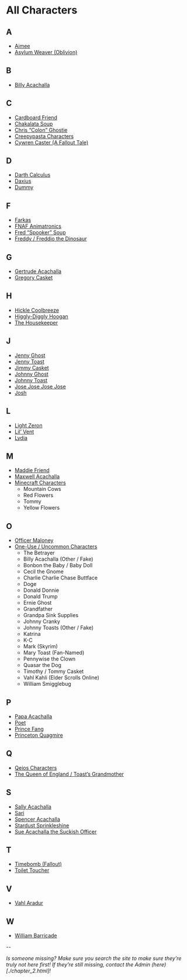 # All Characters

## **A**
- [Aimee](5.Characters/Aimee.html)
- [Asylum Weaver \(Oblivion)](5.Characters/Asylum_Weaver.html)

## **B**
- [Billy Acachalla](5.Characters/Billy_Acachalla.html)

## **C**
- [Cardboard Friend](5.Characters/Cardboard_Friend.html)
- [Chakalata Soup](5.Characters/Chakalata_Soup.html)
- [Chris “Colon” Ghostie](5.Characters/Chris_Colon_Ghostie.html)
- [Creepypasta Characters](5.Characters/Creepypastas.html)
- [Cywren Caster \(A Fallout Tale)](5.Characters/Cywren_Caster.html)

## **D**
- [Darth Calculus](5.Characters/Darth_Calculus.html)
- [Daxius](5.Characters/Daxius.html)
- [Dummy](5.Characters/Dummy.html)

## **F**
- [Farkas](5.Characters/Farkas.html)
- [FNAF Animatronics](5.Characters/FNAF_Animatronics.html)
- [Fred “Spooker” Soup](5.Characters/Fred_Spooker_Soup.html)
- [Freddy / Freddio the Dinosaur](5.Characters/Freddy-Freddio_The_Dinosaur.html)

## **G**
- [Gertrude Acachalla](5.Characters/Gertrude_Acachalla.html)
- [Gregory Casket](5.Characters/Gregory_Casket.html)

## **H**
- [Hickle Coolbreeze](5.Characters/Hickle_Coolbreeze.html)
- [Higgly-Diggly Hoogan](5.Characters/Higgly-Diggly_Hoogan.html)
- [The Housekeeper](5.Characters/Housekeeper.html)

## **J**
- [Jenny Ghost](5.Characters/Jenny_Ghost.html)
- [Jenny Toast](5.Characters/Jenny_Toast.html)
- [Jimmy Casket](5.Characters/Jimmy_Casket.html)
- [Johnny Ghost](5.Characters/Johnny_Ghost.html)
- [Johnny Toast](5.Characters/Johnny_Toast.html)
- [Jose Jose Jose Jose](5.Characters/Jose_Jose_Jose_Jose.html)
- [Josh](5.Characters/Josh.html)

## **L**
- [Light Zeron](5.Characters/Light_Zeron.html)
- [Lil’ Vent](5.Characters/Lil_Vent.html)
- [Lydia](5.Characters/Lydia.html)

## **M**
- [Maddie Friend](5.Characters/Maddie_Friend.html)
- [Maxwell Acachalla](5.Characters/Maxwell_Acachalla.html)
- [Minecraft Characters](5.Characters/Minecraft_Characters.html)
  - Mountain Cows
  - Red Flowers
  - Tommy
  - Yellow Flowers

## **O**
- [Officer Maloney](5.Characters/Officer_Maloney.html)
- [One-Use / Uncommon Characters](5.Characters/One-Use_Uncommon.html)
  - The Betrayer
  - Billy Acachalla \(Other / Fake)
  - Bonbon the Baby / Baby Doll
  - Cecil the Gnome
  - Charlie Charlie Chase Buttface
  - Doge
  - Donald Donnie
  - Donald Trump
  - Ernie Ghost
  - Grandfather
  - Grandpa Sink Supplies
  - Johnny Cranky
  - Johnny Toasts \(Other / Fake)
  - Katrina
  - K-C
  - Mark \(Skyrim)
  - Mary Toast \(Fan-Named)
  - Pennywise the Clown
  - Quasar the Dog
  - Timothy / Tommy Casket
  - Vahl Kahli \(Elder Scrolls Online)
  - William Smigglebug

## **P**
- [Papa Acachalla](5.Characters/Papa_Acachalla.html)
- [Poet](5.Characters/Poet.html)
- [Prince Fang](5.Characters/Prince_Fang.html)
- [Princeton Quagmire](5.Characters/Princeton_Quagmire.html)

## **Q**
- [Qeios Characters](5.Characters/Qeios_Characters.html)
- [The Queen of England / Toast’s Grandmother](5.Characters/Queen_of_England.html)

## **S**
- [Sally Acachalla](5.Characters/Sally_Acachalla.html)
- [Sari](5.Characters/Sari.html)
- [Spencer Acachalla](5.Characters/Spencer_Acachalla.html)
- [Stardust Sprinkleshine](5.Characters/Stardust/Sprinkleshine.html)
- [Sue Acachalla the Suckish Officer](5.Characters/Sue_Acachalla.html)

## **T**
- [Timebomb \(Fallout)](5.Characters/Timebomb.html)
- [Toilet Toucher](5.Characters/Toilet_Toucher.html)

## **V**
- [Vahl Aradur](5.Characters/Vahl_Aradur.html)

## **W**
- [William Barricade](5.Characters/William_Barricade.html)

--

*Is someone missing? Make sure you search the site to make sure they’re truly not here first! If they’re still missing, contact the Admin (here)[./chapter_2.html]!*